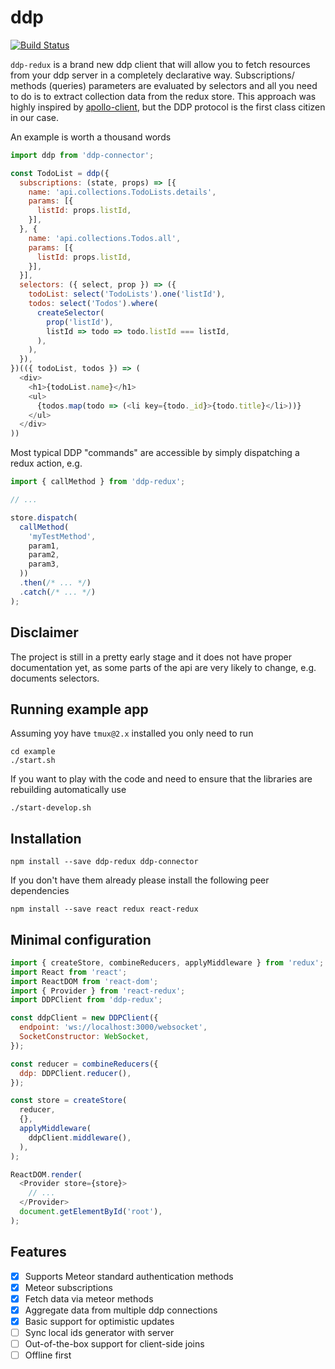 # ddp

[![Build Status][travis-svg]][travis-url]

`ddp-redux` is a brand new ddp client that will allow you to fetch resources from your ddp server
in a completely declarative way. Subscriptions/ methods (queries) parameters are evaluated by
selectors and all you need to do is to extract collection data from the redux store.
This approach was highly inspired by [apollo-client][apollo-client-url], but the DDP protocol
is the first class citizen in our case.

An example is worth a thousand words
```javascript
import ddp from 'ddp-connector';

const TodoList = ddp({
  subscriptions: (state, props) => [{
    name: 'api.collections.TodoLists.details',
    params: [{
      listId: props.listId,
    }],
  }, {
    name: 'api.collections.Todos.all',
    params: [{
      listId: props.listId,
    }],
  }],
  selectors: ({ select, prop }) => ({
    todoList: select('TodoLists').one('listId'),
    todos: select('Todos').where(
      createSelector(
        prop('listId'),
        listId => todo => todo.listId === listId,
      ),
    ),
  }),
})(({ todoList, todos }) => (
  <div>
    <h1>{todoList.name}</h1>
    <ul>
      {todos.map(todo => (<li key={todo._id}>{todo.title}</li>))}
    </ul>
  </div>
))
```
Most typical DDP "commands" are accessible by simply dispatching a redux action, e.g.
```javascript
import { callMethod } from 'ddp-redux';

// ...

store.dispatch(
  callMethod(
    'myTestMethod',
    param1,
    param2,
    param3,
  ))
  .then(/* ... */)
  .catch(/* ... */)
);
```

## Disclaimer

The project is still in a pretty early stage and it does not have proper documentation yet,
as some parts of the api are very likely to change, e.g. documents selectors.

## Running example app

Assuming yoy have `tmux@2.x` installed you only need to run
```
cd example
./start.sh
```
If you want to play with the code and need to ensure that the libraries
are rebuilding automatically use
```
./start-develop.sh
```

## Installation

```
npm install --save ddp-redux ddp-connector
```
If you don't have them already please install the following peer dependencies
```
npm install --save react redux react-redux
```

## Minimal configuration

```javascript
import { createStore, combineReducers, applyMiddleware } from 'redux';
import React from 'react';
import ReactDOM from 'react-dom';
import { Provider } from 'react-redux';
import DDPClient from 'ddp-redux';

const ddpClient = new DDPClient({
  endpoint: 'ws://localhost:3000/websocket',
  SocketConstructor: WebSocket,
});

const reducer = combineReducers({
  ddp: DDPClient.reducer(),
});

const store = createStore(
  reducer,
  {},
  applyMiddleware(
    ddpClient.middleware(),
  ),
);

ReactDOM.render(
  <Provider store={store}>
    // ...
  </Provider>
  document.getElementById('root'),
);
```

## Features

- [x] Supports Meteor standard authentication methods
- [x] Meteor subscriptions
- [x] Fetch data via meteor methods
- [x] Aggregate data from multiple ddp connections
- [x] Basic support for optimistic updates
- [ ] Sync local ids generator with server
- [ ] Out-of-the-box support for client-side joins
- [ ] Offline first

[travis-svg]: https://travis-ci.org/apendua/ddp.svg?branch=master
[travis-url]: https://travis-ci.org/apendua/ddp
[apollo-client-url]: https://github.com/apollographql/apollo-client